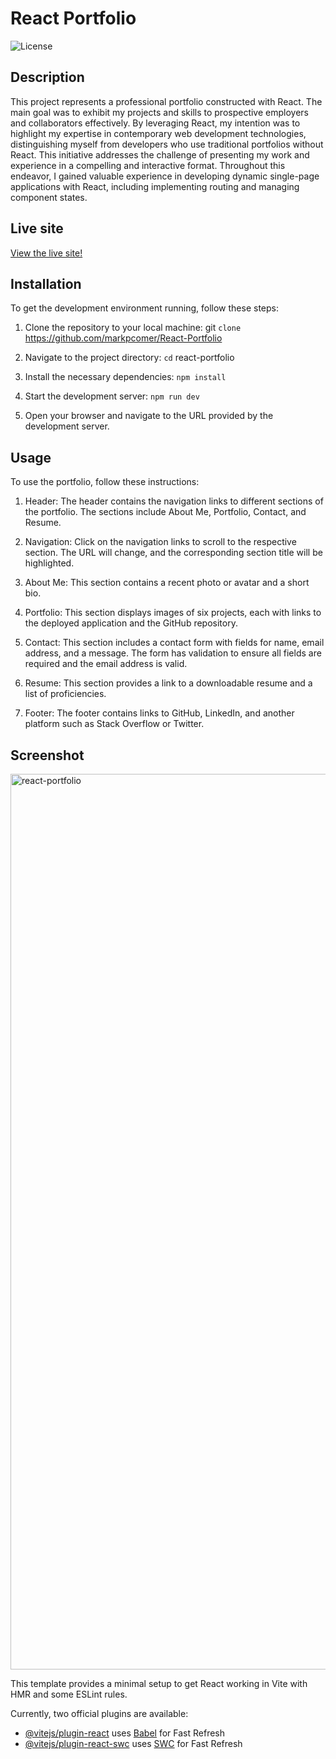 # React Portfolio
![License](https://img.shields.io/badge/License-MIT%20-blue.svg)

## Description

This project represents a professional portfolio constructed with React. The main goal was to exhibit my projects and skills to prospective employers and collaborators effectively. By leveraging React, my intention was to highlight my expertise in contemporary web development technologies, distinguishing myself from developers who use traditional portfolios without React. This initiative addresses the challenge of presenting my work and experience in a compelling and interactive format. Throughout this endeavor, I gained valuable experience in developing dynamic single-page applications with React, including implementing routing and managing component states.

## Live site
[View the live site!](https://markpcomer.netlify.app/)

## Installation

To get the development environment running, follow these steps:

1. Clone the repository to your local machine:
git `clone` https://github.com/markpcomer/React-Portfolio

2. Navigate to the project directory:
`cd` react-portfolio

3. Install the necessary dependencies:
`npm install`

4. Start the development server:
`npm run dev`

5. Open your browser and navigate to the URL provided by the development server.

## Usage

To use the portfolio, follow these instructions:

1. Header: The header contains the navigation links to different sections of the portfolio. The sections include About Me, Portfolio, Contact, and Resume.

2. Navigation: Click on the navigation links to scroll to the respective section. The URL will change, and the corresponding section title will be highlighted.

3. About Me: This section contains a recent photo or avatar and a short bio.

4. Portfolio: This section displays images of six projects, each with links to the deployed application and the GitHub repository.

5. Contact: This section includes a contact form with fields for name, email address, and a message. The form has validation to ensure all fields are required and the email address is valid.

6. Resume: This section provides a link to a downloadable resume and a list of proficiencies.

7. Footer: The footer contains links to GitHub, LinkedIn, and another platform such as Stack Overflow or Twitter.


## Screenshot

<img width="1433" alt="react-portfolio" src="https://github.com/user-attachments/assets/8af2242f-9989-4628-a2e2-d9ab6c17cd28">



This template provides a minimal setup to get React working in Vite with HMR and some ESLint rules.

Currently, two official plugins are available:

- [@vitejs/plugin-react](https://github.com/vitejs/vite-plugin-react/blob/main/packages/plugin-react/README.md) uses [Babel](https://babeljs.io/) for Fast Refresh
- [@vitejs/plugin-react-swc](https://github.com/vitejs/vite-plugin-react-swc) uses [SWC](https://swc.rs/) for Fast Refresh
